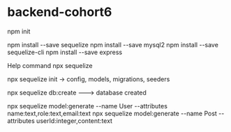 # backend-cohort6

npm init

npm install --save sequelize
npm install --save mysql2
npm install --save sequelize-cli
npm install --save express

Help command
npx sequelize


npx sequelize init -> config, models, migrations, seeders

npx sequelize db:create ---> database created

npx sequelize model:generate --name User --attributes name:text,role:text,email:text
npx sequelize model:generate --name Post --attributes userId:integer,content:text
